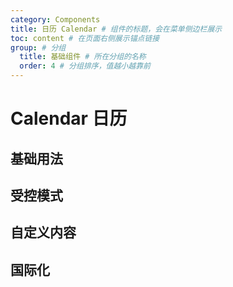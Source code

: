 ```yaml
---
category: Components
title: 日历 Calendar # 组件的标题，会在菜单侧边栏展示
toc: content # 在页面右侧展示锚点链接
group: # 分组
  title: 基础组件 # 所在分组的名称
  order: 4 # 分组排序，值越小越靠前
---
```


# Calendar 日历

## 基础用法

<code src="./demo/basic.tsx"></code>

## 受控模式

<code src="./demo/contronlled.tsx"></code>

## 自定义内容

<code src="./demo/custom.tsx"></code>

## 国际化

<code src="./demo/locale.tsx"></code>
